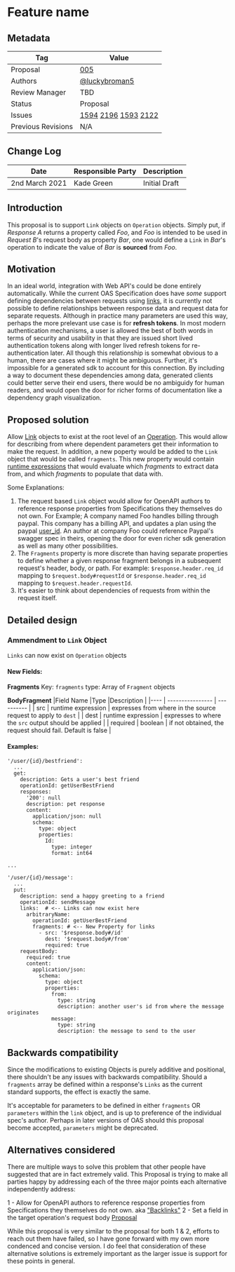 
# Feature name


## Metadata

|Tag |Value |
|---- | ---------------- |
|Proposal |[005](https://github.com/luckybroman5/OpenAPI-Specification/tree/master/proposals/005_RequestBody-Links.md)|
|Authors|[@luckybroman5](https://github.com/luckybroman5)|
|Review Manager |TBD |
|Status |Proposal|
|Issues |[1594](https://github.com/OAI/OpenAPI-Specification/issues/1594) [2196](https://github.com/OAI/OpenAPI-Specification/issues/2196) [1593](https://github.com/OAI/OpenAPI-Specification/issues/1593) [2122](https://github.com/OAI/OpenAPI-Specification/issues/1593)|
|Previous Revisions | N/A |

## Change Log

|Date |Responsible Party |Description |
|---- | ---------------- | ---------- |
| 2nd March 2021 | Kade Green | Initial Draft |

## Introduction

This proposal is to support `Link` objects on `Operation` objects. Simply put, if *Response A* returns a property called *Foo*, and *Foo* is intended to be used in *Request B*'s request body as property *Bar*, one would define a `Link` in *Bar*'s operation to indicate the value of *Bar* is **sourced** from *Foo*. 

## Motivation

In an ideal world, integration with Web API's could be done entirely automatically. While the current OAS Specification does have *some* support defining dependencies between requests using [links](https://swagger.io/docs/specification/links/), it is currently not possible to define relationships between response data and request data for separate requests. Although in practice many parameters are used this way, perhaps the more prelevant use case is for **refresh tokens**. In most modern authentication mechanisms, a user is allowed the best of both words in terms of security and usability in that they are issued short lived authentication tokens along with longer lived refresh tokens for re-authentication later. All though this relationship is somewhat obvious to a human, there are cases where it might be ambiguous. Further, it's impossible for a generated sdk to account for this connection. By including a way to document these dependencies among data, generated clients could better serve their end users, there would be no ambiguidy for human readers, and would open the door for richer forms of documentation like a dependency graph visualization.

## Proposed solution

Allow [Link](https://swagger.io/docs/specification/links/) objects to exist at the root level of an [Operation](https://swagger.io/specification/#operation-object). This would allow for describing from where dependent parameters get their information to make the request. In addition, a new poperty would be added to the `Link` object that would be called `fragments`. This new property would contain [runtime expressions](https://swagger.io/specification/#runtime-expression) that would evaluate which *fragments* to extract data from, and which *fragments* to populate that data with.

Some Explanations:
1. The request based `Link` object would allow for OpenAPI authors to reference response properties from Specifications they themselves do not own. For Example; A company named Foo handles billing through paypal. This company has a billing API, and updates a plan using the paypal [user_id](https://developer.paypal.com/docs/api/identity/v1/#userinfo-get-response). An author at company Foo could reference Paypal's swagger spec in theirs, opening the door for even richer sdk generation as well as many other possibilities.
2. The `Fragments` property is more discrete than having separate properties to define whether a given response fragment belongs in a subsequent request's header, body, or path. For example: `$response.header.req_id` mapping to `$request.body#requestId` or `$response.header.req_id` mapping to `$request.header.requestId`.
3. It's easier to think about dependencies of requests from within the request itself.


## Detailed design

### Ammendment to `Link` Object

`Links` can now exist on `Operation` objects

#### New Fields:

**Fragments**
Key: `fragments`
type: Array of `Fragment` objects

**BodyFragment**
|Field Name |Type |Description |
|---- | ---------------- | ---------- |
| src | runtime expression | expresses from where in the source request to apply to `dest` |
| dest | runtime expression | expresses to where the `src` output should be applied |
| required | boolean | if not obtained, the request should fail. Default is false |

#### Examples:

```
'/user/{id}/bestfriend':
  ...
  get:
    description: Gets a user's best friend
    operationId: getUserBestFriend
    responses:
      '200': null
      description: pet response
      content:
        application/json: null
        schema:
          type: object
          properties:
            Id:
              type: integer
              format: int64

...

'/user/{id}/message':
  ...
  put:
    description: send a happy greeting to a friend
    operationId: sendMessage
    links:  # <-- Links can now exist here
      arbitraryName:
        operationId: getUserBestFriend
        fragments: # <-- New Property for links
          - src: '$response.body#/id'
            dest: '$request.body#/from'
            required: true
    requestBody:
      required: true
      content:
        application/json:
          schema:
            type: object
            properties:
              from:
                type: string
                description: another user's id from where the message originates
              message:
                type: string
                description: the message to send to the user
```

## Backwards compatibility

Since the modifications to existing Objects is purely additive and positional, there shouldn't be any issues with backwards compatibility. Should a `fragments` array be defined within a response's `Links` as the current standard supports, the effect is exactly the same.

It's acceptable for parameters to be defined in either `fragments` OR `parameters` within the `link` object, and is up to preference of the individual spec's author. Perhaps in later versions of OAS should this proposal become accepted, `parameters` might be deprecated.

## Alternatives considered

There are multiple ways to solve this problem that other people have suggested that are in fact extremely valid. This Proposal is trying to make all parties happy by addressing each of the three major points each alternative independently address:

1 - Allow for OpenAPI authors to reference response properties from Specifications they themselves do not own. aka ["Backlinks"](https://apigraph.readthedocs.io/en/latest/reference/openapi-extensions.html#x-apigraph-backlinks-components)
2 - Set a field in the target operation's request body [Proposal](https://apigraph.readthedocs.io/en/latest/reference/openapi-extensions.html#x-apigraph-requestbodyparameters)

While this proposal is very similar to the proposal for both 1 & 2, efforts to reach out them have failed, so I have gone forward with my own more condenced and concise version. I do feel that consideration of these alternative solutions is extremely important as the larger issue is support for these points in general.